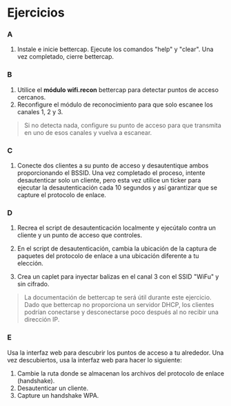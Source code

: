 # Ejercicios

### A

1. Instale e inicie bettercap. Ejecute los comandos "help" y "clear". Una vez completado, cierre bettercap.

### B

1. Utilice el **módulo wifi.recon** bettercap para detectar puntos de acceso cercanos. 
2. Reconfigure el módulo de reconocimiento para que solo escanee los canales 1, 2 y 3. 
> Si no detecta nada, configure su punto de acceso para que transmita en uno de esos canales y vuelva a escanear.

### C

1. Conecte dos clientes a su punto de acceso y desautentique ambos proporcionando el BSSID. Una vez completado el proceso, intente desautenticar solo un cliente, pero esta vez utilice un ticker para ejecutar la desautenticación cada 10 segundos y así garantizar que se capture el protocolo de enlace.

### D

1. Recrea el script de desautenticación localmente y ejecútalo contra un cliente y un punto de acceso que controles.
2. En el script de desautenticación, cambia la ubicación de la captura de paquetes del protocolo de enlace a una ubicación diferente a tu elección.

3. Crea un caplet para inyectar balizas en el canal 3 con el SSID "WiFu" y sin cifrado. 
>La documentación de bettercap te será útil durante este ejercicio. Dado que bettercap no proporciona un servidor DHCP, los clientes podrían conectarse y desconectarse poco después al no recibir una dirección IP.

### E 
Usa la interfaz web para descubrir los puntos de acceso a tu alrededor. Una vez descubiertos, usa la interfaz web para hacer lo siguiente:

1. Cambie la ruta donde se almacenan los archivos del protocolo de enlace (handshake).
2. Desautenticar un cliente.
3. Capture un handshake WPA.
